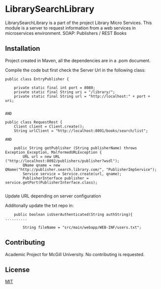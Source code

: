 # LibrarySearchLibrary

LibrarySearchLibrary is a part of the project Library Micro Services. This module is a server  to request information from a web services in microservices environment.
SOAP: Publishers / REST Books

## Installation

Project created in Maven, all the dependencies are in a .pom document.

Compile the code but first check the Server Url in the following class:

```
public class EntryPublisher {

    private static final int port = 8080;
    private static final String uri = "/library/";
    private static final String url = "http://localhost:" + port + uri;


AND 

public class RequestRest {
    Client client = Client.create();
    String urlClient = "http://localhost:8091/books/search/list";
    
AND

    public String getPublisher (String publisherName) throws Exception_Exception, MalformedURLException {
        URL url = new URL ("http://localhost:8092/publishers/publisher?wsdl");
        QName qname = new QName("http://publisher.search.library.com/", "PublisherImpService");
        Service service = Service.create(url, qname);
        PublisherInterface publisher = service.getPort(PublisherInterface.class);
    

```
Update URL depending on server configuration

Additonally update the txt repo in:
```
    public boolean isUserAuthenticated(String authString){
..........

        String fileName = "src/main/webapp/WEB-INF/users.txt";

```

## Contributing
Academic Project for McGill University. No contributing is requested. 

## License
[MIT](https://choosealicense.com/licenses/mit/)